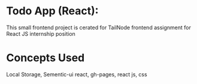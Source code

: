 # Todo App (React):

This small frontend project is cerated for TailNode frontend assignment for React JS internship position

# Concepts Used
Local Storage,
Sementic-ui react,
gh-pages,
react js,
css

